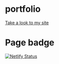 # portfolio

 <a href="https://gvara-portfolio.netlify.app">Take a look to my site</a>

 # Page badge
[![Netlify Status](https://api.netlify.com/api/v1/badges/27945e1d-b11b-4bd1-82fa-fbb886293e57/deploy-status)](https://app.netlify.com/sites/gvara-portfolio/deploys)
